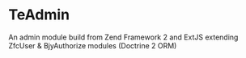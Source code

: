 TeAdmin
=======

An admin module build from Zend Framework 2 and ExtJS extending ZfcUser & BjyAuthorize modules (Doctrine 2 ORM)
